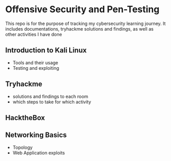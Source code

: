 # Offensive Security and Pen-Testing
This repo is for the purpose of tracking my cybersecurity learning journey. It includes documentations, tryhackme solutions and findings, as well as other activities I have done

## Introduction to Kali Linux
- Tools and their usage
- Testing and exploiting

## Tryhackme
- solutions and findings to each room
- which steps to take for which activity

## HacktheBox

## Networking Basics
- Topology
- Web Application exploits
